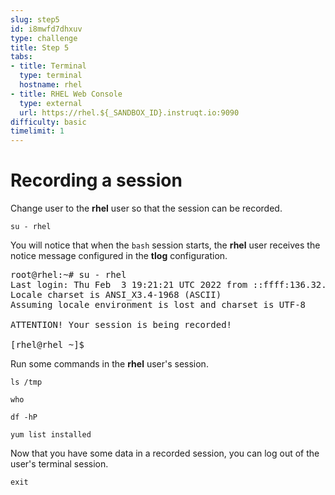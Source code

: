 ```yaml
---
slug: step5
id: i8mwfd7dhxuv
type: challenge
title: Step 5
tabs:
- title: Terminal
  type: terminal
  hostname: rhel
- title: RHEL Web Console
  type: external
  url: https://rhel.${_SANDBOX_ID}.instruqt.io:9090
difficulty: basic
timelimit: 1
---
```

# Recording a session

Change user to the __rhel__ user so that the session can be recorded.

```
su - rhel
```

You will notice that when the `bash` session starts, the __rhel__ user receives
the notice message configured in the __tlog__ configuration.

<pre class=file>
root@rhel:~# su - rhel
Last login: Thu Feb  3 19:21:21 UTC 2022 from ::ffff:136.32.60.35 on web console
Locale charset is ANSI_X3.4-1968 (ASCII)
Assuming locale environment is lost and charset is UTF-8

ATTENTION! Your session is being recorded!

[rhel@rhel ~]$
</pre>

Run some commands in the __rhel__ user's session.

```
ls /tmp
```

```
who
```

```
df -hP
```

```
yum list installed
```

Now that you have some data in a recorded session, you can log out of the user's terminal session.
```
exit
```

